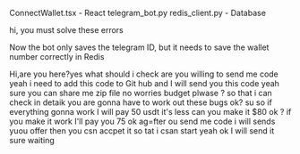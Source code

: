 ConnectWallet.tsx - React 
telegram_bot.py 
redis_client.py - Database 

hi, you must solve these errors 

Now the bot only saves the telegram ID, but it needs to save the wallet number correctly in Redis 

Hi,are you here?yes
what should i check are you willing to send me code
yeah i need to add this code to Git hub and I will send you this code
yeah sure you can share me zip file no worries 
budget plwase ? 
so that i can check in detaik 
you are gonna have to work out these bugs ok?
su 
so if everything gonna work I will pay 50 usdt
it's less can you make it $80 ok ?
if you make it work I'll pay you 75
ok ag=fter ou send me code i will sends yuou offer then you csn accpet it so tat i csan start
yeah ok I will send it sure waiting 